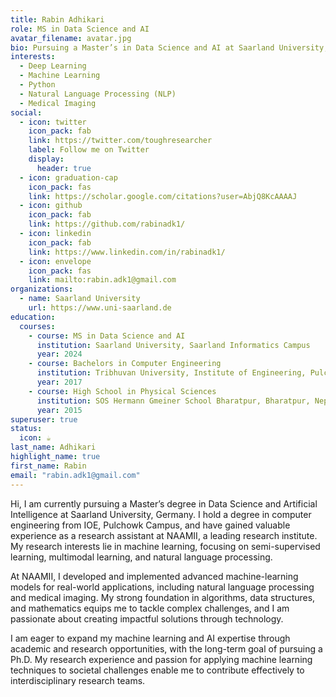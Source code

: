 ```yaml
---
title: Rabin Adhikari
role: MS in Data Science and AI
avatar_filename: avatar.jpg
bio: Pursuing a Master’s in Data Science and AI at Saarland University, I specialize in machine learning, focusing on semi-supervised and multimodal learning, and NLP. Experienced in developing AI solutions at NAAMII, I aim to contribute to impactful research and practical applications.
interests:
  - Deep Learning
  - Machine Learning
  - Python
  - Natural Language Processing (NLP)
  - Medical Imaging
social:
  - icon: twitter
    icon_pack: fab
    link: https://twitter.com/toughresearcher
    label: Follow me on Twitter
    display:
      header: true
  - icon: graduation-cap
    icon_pack: fas
    link: https://scholar.google.com/citations?user=AbjQ8KcAAAAJ
  - icon: github
    icon_pack: fab
    link: https://github.com/rabinadk1/
  - icon: linkedin
    icon_pack: fab
    link: https://www.linkedin.com/in/rabinadk1/
  - icon: envelope
    icon_pack: fas
    link: mailto:rabin.adk1@gmail.com
organizations:
  - name: Saarland University
    url: https://www.uni-saarland.de
education:
  courses:
    - course: MS in Data Science and AI
      institution: Saarland University, Saarland Informatics Campus
      year: 2024
    - course: Bachelors in Computer Engineering
      institution: Tribhuvan University, Institute of Engineering, Pulchowk Campus
      year: 2017
    - course: High School in Physical Sciences
      institution: SOS Hermann Gmeiner School Bharatpur, Bharatpur, Nepal
      year: 2015
superuser: true
status:
  icon: ☕️
last_name: Adhikari
highlight_name: true
first_name: Rabin
email: "rabin.adk1@gmail.com"
---
```

Hi, I am currently pursuing a Master’s degree in Data Science and Artificial Intelligence at Saarland University, Germany. I hold a degree in computer engineering from IOE, Pulchowk Campus, and have gained valuable experience as a research assistant at NAAMII, a leading research institute. My research interests lie in machine learning, focusing on semi-supervised learning, multimodal learning, and natural language processing.

At NAAMII, I developed and implemented advanced machine-learning models for real-world applications, including natural language processing and medical imaging. My strong foundation in algorithms, data structures, and mathematics equips me to tackle complex challenges, and I am passionate about creating impactful solutions through technology.

I am eager to expand my machine learning and AI expertise through academic and research opportunities, with the long-term goal of pursuing a Ph.D. My research experience and passion for applying machine learning techniques to societal challenges enable me to contribute effectively to interdisciplinary research teams.
